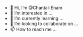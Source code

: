 - 👋 Hi, I’m @Chantal-Enam
- 👀 I’m interested in ...
- 🌱 I’m currently learning ...
- 💞️ I’m looking to collaborate on ...
- 📫 How to reach me ...

<!---
Chantal-Enam/Chantal-Enam is a ✨ special ✨ repository because its `README.md` (this file) appears on your GitHub profile.
You can click the Preview link to take a look at your changes.
--->
